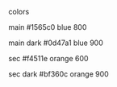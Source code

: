 colors

main
#1565c0 blue 800

main dark
#0d47a1 blue 900

sec
#f4511e orange 600

sec dark
#bf360c orange 900
